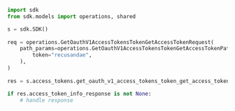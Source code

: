 <!-- Start SDK Example Usage -->
```python
import sdk
from sdk.models import operations, shared

s = sdk.SDK()
    
req = operations.GetOauthV1AccessTokensTokenGetAccessTokenRequest(
    path_params=operations.GetOauthV1AccessTokensTokenGetAccessTokenPathParams(
        token="recusandae",
    ),
)
    
res = s.access_tokens.get_oauth_v1_access_tokens_token_get_access_token(req)

if res.access_token_info_response is not None:
    # handle response
```
<!-- End SDK Example Usage -->